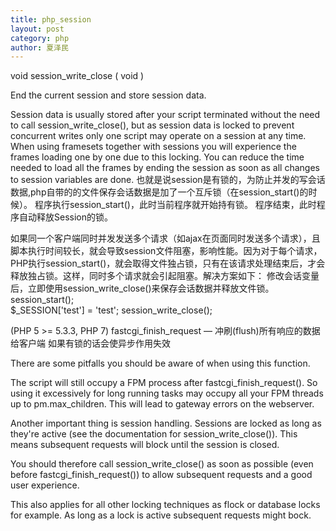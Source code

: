 ```yaml
---
title: php_session
layout: post
category: php
author: 夏泽民
---
```

<!-- more -->
void session_write_close ( void )

End the current session and store session data.

Session data is usually stored after your script terminated without the need to call session_write_close(), but as session data is locked to prevent concurrent writes only one script may operate on a session at any time. When using framesets together with sessions you will experience the frames loading one by one due to this locking. You can reduce the time needed to load all the frames by ending the session as soon as all changes to session variables are done.
也就是说session是有锁的，为防止并发的写会话数据,php自带的的文件保存会话数据是加了一个互斥锁（在session_start()的时候）。 
程序执行session_start()，此时当前程序就开始持有锁。 
程序结束，此时程序自动释放Session的锁。

如果同一个客户端同时并发发送多个请求（如ajax在页面同时发送多个请求），且脚本执行时间较长，就会导致session文件阻塞，影响性能。因为对于每个请求，PHP执行session_start()，就会取得文件独占锁，只有在该请求处理结束后，才会释放独占锁。这样，同时多个请求就会引起阻塞。解决方案如下： 
修改会话变量后，立即使用session_write_close()来保存会话数据并释放文件锁。
session_start();   
$_SESSION['test'] = 'test';
session_write_close();


(PHP 5 >= 5.3.3, PHP 7)
fastcgi_finish_request — 冲刷(flush)所有响应的数据给客户端
如果有锁的话会使异步作用失效


There are some pitfalls  you should be aware of when using this function.

The script will still occupy a FPM process after fastcgi_finish_request(). So using it excessively for long running tasks may occupy all your FPM threads up to pm.max_children. This will lead to gateway errors on the webserver.

Another important thing is session handling. Sessions are locked as long as they're active (see the documentation for session_write_close()). This means subsequent requests will block until the session is closed.

You should therefore call session_write_close() as soon as possible (even before fastcgi_finish_request()) to allow subsequent requests and a good user experience.

This also applies for all other locking techniques as flock or database locks for example. As long as a lock is active subsequent requests might bock.

